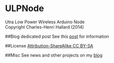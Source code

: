 ULPNode
=======

Utra Low Power Wireless Arduino Node
<br>
Copyright Charles-Henri Hallard (2014)


##Blog dedicated post
See this [post][2] for information

##License
[Attribution-ShareAlike CC BY-SA][6]

##Misc
See news and other projects on my [blog][1] 
 
[1]: http://hallard.me
[2]: http://hallard.me/bp-ulpnode/
[3]: http://hallard.me/ulpnode-bootloader/
[6]: https://creativecommons.org/licenses/
